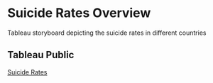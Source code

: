 # Suicide Rates Overview
Tableau storyboard depicting the suicide rates in different countries

## Tableau Public
[Suicide Rates](https://public.tableau.com/profile/aastha.arora#!/vizhome/SuicideRates1985-2016_16074063931550/SuicideRatesOverview)

